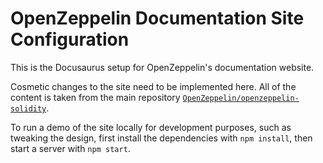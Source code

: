 # OpenZeppelin Documentation Site Configuration

This is the Docusaurus setup for OpenZeppelin's documentation website.

Cosmetic changes to the site need to be implemented here. All of the content is
taken from the main repository [`OpenZeppelin/openzeppelin-solidity`](https://github.com/OpenZeppelin/openzeppelin-solidity).

To run a demo of the site locally for development purposes, such as tweaking
the design, first install the dependencies with `npm install`, then start a
server with `npm start`.
